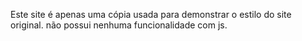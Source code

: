 Este site é apenas uma cópia usada para demonstrar o estilo do site original. não possui nenhuma funcionalidade com js.
